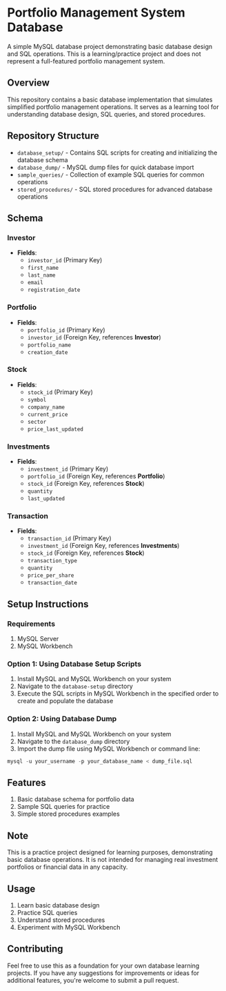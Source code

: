 # Portfolio Management System Database

A simple MySQL database project demonstrating basic database design and SQL operations. This is a learning/practice project and does not represent a full-featured portfolio management system.

## Overview

This repository contains a basic database implementation that simulates simplified portfolio management operations. It serves as a learning tool for understanding database design, SQL queries, and stored procedures.

## Repository Structure

-   `database_setup/` - Contains SQL scripts for creating and initializing the database schema
-   `database_dump/` - MySQL dump files for quick database import
-   `sample_queries/` - Collection of example SQL queries for common operations
-   `stored_procedures/` - SQL stored procedures for advanced database operations

## Schema

### Investor

-   **Fields**:
    -   `investor_id` (Primary Key)
    -   `first_name`
    -   `last_name`
    -   `email`
    -   `registration_date`

### Portfolio

-   **Fields**:
    -   `portfolio_id` (Primary Key)
    -   `investor_id` (Foreign Key, references **Investor**)
    -   `portfolio_name`
    -   `creation_date`

### Stock

-   **Fields**:
    -   `stock_id` (Primary Key)
    -   `symbol`
    -   `company_name`
    -   `current_price`
    -   `sector`
    -   `price_last_updated`

### Investments

-   **Fields**:
    -   `investment_id` (Primary Key)
    -   `portfolio_id` (Foreign Key, references **Portfolio**)
    -   `stock_id` (Foreign Key, references **Stock**)
    -   `quantity`
    -   `last_updated`

### Transaction

-   **Fields**:
    -   `transaction_id` (Primary Key)
    -   `investment_id` (Foreign Key, references **Investments**)
    -   `stock_id` (Foreign Key, references **Stock**)
    -   `transaction_type`
    -   `quantity`
    -   `price_per_share`
    -   `transaction_date`

## Setup Instructions

### Requirements

1. MySQL Server
2. MySQL Workbench

### Option 1: Using Database Setup Scripts

1. Install MySQL and MySQL Workbench on your system
2. Navigate to the `database-setup` directory
3. Execute the SQL scripts in MySQL Workbench in the specified order to create and populate the database

### Option 2: Using Database Dump

1. Install MySQL and MySQL Workbench on your system
2. Navigate to the `database_dump` directory
3. Import the dump file using MySQL Workbench or command line:

```sql
mysql -u your_username -p your_database_name < dump_file.sql
```

## Features

1. Basic database schema for portfolio data
2. Sample SQL queries for practice
3. Simple stored procedures examples

## Note

This is a practice project designed for learning purposes, demonstrating basic database operations. It is not intended for managing real investment portfolios or financial data in any capacity.

## Usage

1. Learn basic database design
2. Practice SQL queries
3. Understand stored procedures
4. Experiment with MySQL Workbench

## Contributing

Feel free to use this as a foundation for your own database learning projects. If you have any suggestions for improvements or ideas for additional features, you're welcome to submit a pull request.
